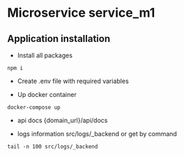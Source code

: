 # Microservice service_m1

## Application installation

- Install all packages
```
npm i
```

- Create .env file with required variables


- Up docker container
```
docker-compose up
```

- api docs {domain_url}/api/docs

- logs information src/logs/_backend or get by command
```
tail -n 100 src/logs/_backend 
```
